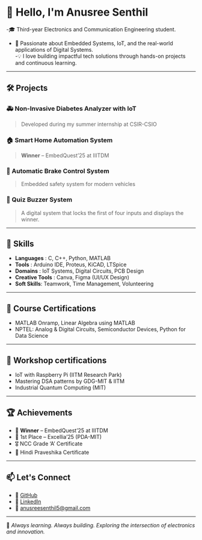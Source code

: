 # 👋 Hello, I'm Anusree Senthil

 -🎓 Third-year Electronics and Communication Engineering student. 
 - 🔬 Passionate about Embedded Systems, IoT, and the real-world applications of Digital Systems.  
 -💡 I love building impactful tech solutions through hands-on projects and continuous learning.

---

## 🛠️ Projects

### 🚑 Non-Invasive Diabetes Analyzer with IoT
> Developed during my summer internship at CSIR-CSIO  

### 🏠 Smart Home Automation System
> **Winner** – EmbedQuest’25 at IIITDM  

### 🚗 Automatic Brake Control System
> Embedded safety system for modern vehicles  

 ### 🔔 Quiz Buzzer System
 > A digital system that locks the first of four inputs and displays the winner.

---

## 🔧 Skills

- **Languages** : C, C++, Python, MATLAB
- **Tools** : Arduino IDE, Proteus, KiCAD, LTSpice  
- **Domains** : IoT Systems, Digital Circuits, PCB Design  
- **Creative Tools** : Canva, Figma (UI/UX Design)  
- **Soft Skills**: Teamwork, Time Management, Volunteering  

---

## 📜 Course Certifications

- MATLAB Onramp, Linear Algebra using MATLAB  
- NPTEL: Analog & Digital Circuits, Semiconductor Devices, Python for Data Science

---

## 📜 Workshop certifications
- IoT with Raspberry Pi (IITM Research Park)  
- Mastering DSA patterns by GDG-MIT & IITM  
- Industrial Quantum Computing (MIT)

---

## 🏆 Achievements

- 🥇 **Winner** – EmbedQuest’25 at IIITDM  
- 🥇 1st Place – Excellia’25 (PDA-MIT)  
- 🎖️ NCC Grade ‘A’ Certificate  
- 🏅 Hindi Praveshika Certificate  

---

## 📫 Let's Connect

- 🔗 [GitHub](https://github.com/AnusreeSenthil-52)  
- 💼 [LinkedIn](https://www.linkedin.com/in/anusree-senthil-a52861312)  
- 📧 anusreesenthil5@gmail.com  

---

🌱 *Always learning. Always building. Exploring the intersection of electronics and innovation.*  
